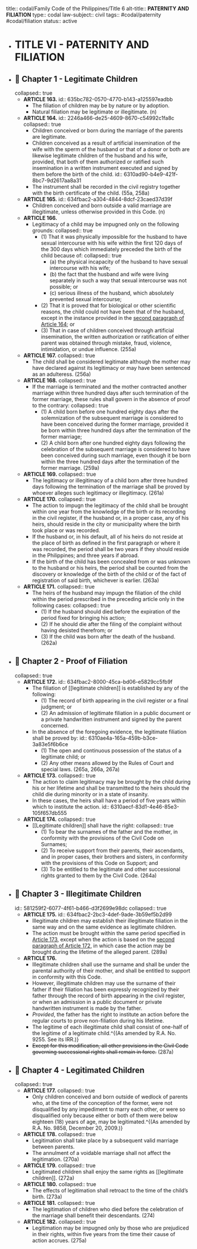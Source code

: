 title:: codal/Family Code of the Philippines/Title 6
alt-title:: **PATERNITY AND FILIATION**
type:: codal
law-subject:: civil
tags:: #codal/paternity #codal/filiation
status:: active

- # TITLE VI - PATERNITY AND FILIATION
- ## 🔴 Chapter 1 - Legitimate Children
  collapsed:: true
	- **ARTICLE 163.**
	  id:: 635bc782-0570-4770-b143-a125597eadbb
		- The filiation of children may be by nature or by adoption.
		- Natural filiation may be legitimate or illegitimate. (n)
	- **ARTICLE 164.**
	  id:: 2246a466-de25-4609-8670-c54992c1fa8c
	  collapsed:: true
		- Children conceived or born during the marriage of the parents are legitimate.
		- Children conceived as a result of artificial insemination of the wife with the sperm of the husband or that of a donor or both are likewise legitimate children of the husband and his wife, provided, that both of them authorized or ratified such insemination in a written instrument executed and signed by them before the birth of the child.
		  id:: 6310ad90-b4e9-421f-8bc7-9d2617aa8a31
		- The instrument shall be recorded in the civil registry together with the birth certificate of the child. (55a, 258a)
	- **ARTICLE 165.**
	  id:: 634fbac2-a304-4844-8dcf-23caed37d39f
		- Children conceived and born outside a valid marriage are illegitimate, unless otherwise provided in this Code. (n)
	- **ARTICLE 166.**
		- Legitimacy of a child may be impugned only on the following grounds:
		  collapsed:: true
			- (1) That it was physically impossible for the husband to have sexual intercourse with his wife within the first 120 days of the 300 days which immediately preceded the birth of the child because of:
			  collapsed:: true
				- (a) the physical incapacity of the husband to have sexual intercourse with his wife;
				- (b) the fact that the husband and wife were living separately in such a way that sexual intercourse was not possible; or
				- (c) serious illness of the husband, which absolutely prevented sexual intercourse;
			- (2) That it is proved that for biological or other scientific reasons, the child could not have been that of the husband, except in the instance provided in the [second paragraph of Article 164](((6310ad90-b4e9-421f-8bc7-9d2617aa8a31))); or
			- (3) That in case of children conceived through artificial insemination, the written authorization or ratification of either parent was obtained through mistake, fraud, violence, intimidation, or undue influence. (255a)
	- **ARTICLE 167.**
	  collapsed:: true
		- The child shall be considered legitimate although the mother may have declared against its legitimacy or may have been sentenced as an adulteress. (256a)
	- **ARTICLE 168.**
	  collapsed:: true
		- If the marriage is terminated and the mother contracted another marriage within three hundred days after such termination of the former marriage, these rules shall govern in the absence of proof to the contrary:
		  collapsed:: true
			- (1) A child born before one hundred eighty days after the solemnization of the subsequent marriage is considered to have been conceived during the former marriage, provided it be born within three hundred days after the termination of the former marriage;
			- (2) A child born after one hundred eighty days following the celebration of the subsequent marriage is considered to have been conceived during such marriage, even though it be born within the three hundred days after the termination of the former marriage. (259a)
	- **ARTICLE 169.**
	  collapsed:: true
		- The legitimacy or illegitimacy of a child born after three hundred days following the termination of the marriage shall be proved by whoever alleges such legitimacy or illegitimacy. (261a)
	- **ARTICLE 170.**
	  collapsed:: true
		- The action to impugn the legitimacy of the child shall be brought within one year from the knowledge of the birth or its recording in the civil register, if the husband or, in a proper case, any of his heirs, should reside in the city or municipality where the birth took place or was recorded.
		- If the husband or, in his default, all of his heirs do not reside at the place of birth as defined in the first paragraph or where it was recorded, the period shall be two years if they should reside in the Philippines; and three years if abroad.
		- If the birth of the child has been concealed from or was unknown to the husband or his heirs, the period shall be counted from the discovery or knowledge of the birth of the child or of the fact of registration of said birth, whichever is earlier. (263a)
	- **ARTICLE 171.**
	  collapsed:: true
		- The heirs of the husband may impugn the filiation of the child within the period prescribed in the preceding article only in the following cases:
		  collapsed:: true
			- (1) If the husband should died before the expiration of the period fixed for bringing his action;
			- (2) If he should die after the filing of the complaint without having desisted therefrom; or
			- (3) If the child was born after the death of the husband. (262a)
- ## 🔴 Chapter 2 - Proof of Filiation
  collapsed:: true
	- **ARTICLE 172.**
	  id:: 634fbac2-8000-45ca-bd06-e5829cc5fb9f
		- The filiation of [[legitimate children]] is established by any of the following:
			- (1) The record of birth appearing in the civil register or a final judgment; or
			- (2) An admission of legitimate filiation in a public document or a private handwritten instrument and signed by the parent concerned.
		- In the absence of the foregoing evidence, the legitimate filiation shall be proved by:
		  id:: 6310ae4a-165a-459b-b3ce-3a83e5f6b6ce
			- (1) The open and continuous possession of the status of a legitimate child; or
			- (2) Any other means allowed by the Rules of Court and special laws. (265a, 266a, 267a)
	- **ARTICLE 173.**
	  collapsed:: true
		- The action to claim legitimacy may be brought by the child during his or her lifetime and shall be transmitted to the heirs should the child die during minority or in a state of insanity.
		- In these cases, the heirs shall have a period of five years within which to institute the action.
		  id:: 6310aecf-83d1-4e46-85e3-105f657db555
	- **ARTICLE 174.**
	  collapsed:: true
		- [[Legitimate children]] shall have the right:
		  collapsed:: true
			- (1) To bear the surnames of the father and the mother, in conformity with the provisions of the Civil Code on Surnames;
			- (2) To receive support from their parents, their ascendants, and in proper cases, their brothers and sisters, in conformity with the provisions of this Code on Support; and
			- (3) To be entitled to the legitimate and other successional rights granted to them by the Civil Code. (264a)
- ## 🔴 Chapter 3 - Illegitimate Children
  id:: 581259f2-6077-4f61-b466-d3f2699e98dc
  collapsed:: true
	- **ARTICLE 175.**
	  id:: 634fbac2-2bc3-4def-9ade-3b59ef5b2d99
		- Illegitimate children may establish their illegitimate filiation in the same way and on the same evidence as legitimate children.
		- The action must be brought within the same period specified in [Article 173](((6310aecf-83d1-4e46-85e3-105f657db555))), except when the action is based on the [second paragraph of Article 172](((6310ae4a-165a-459b-b3ce-3a83e5f6b6ce))), in which case the action may be brought during the lifetime of the alleged parent. (289a)
	- **ARTICLE 176.**
		- Illegitimate children shall use the surname and shall be under the parental authority of their mother, and shall be entitled to support in conformity with this Code.
		- However, illegitimate children may use the surname of their father if their filiation has been expressly recognized by their father through the record of birth appearing in the civil register, or when an admission in a public document or private handwritten instrument is made by the father.
		- *Provided*, the father has the right to institute an action before the regular courts to prove non-filiation during his lifetime.
		- The legitime of each illegitimate child shall consist of one-half of the legitime of a legitimate child.^{(As amended by R.A. No. 9255. See its IRR.)}
		- ~~Except for this modification, all other provisions in the Civil Code governing successional rights shall remain in force.~~ (287a)
- ## 🔴 Chapter 4 - Legitimated Children
  collapsed:: true
	- **ARTICLE 177.**
	  collapsed:: true
		- Only children conceived and born outside of wedlock of parents who, at the time of the conception of the former, were not disqualified by any impediment to marry each other, or were so disqualified only because either or both of them were below eighteen (18) years of age, may be legitimated.^{(As amended by R.A. No. 9858, December 20, 2009.)}
	- **ARTICLE 178.**
	  collapsed:: true
		- Legitimation shall take place by a subsequent valid marriage between parents.
		- The annulment of a voidable marriage shall not affect the legitimation. (270a)
	- **ARTICLE 179.**
	  collapsed:: true
		- Legitimated children shall enjoy the same rights as [[legitimate children]]. (272a)
	- **ARTICLE 180.**
	  collapsed:: true
		- The effects of legitimation shall retroact to the time of the child’s birth. (273a)
	- **ARTICLE 181.**
	  collapsed:: true
		- The legitimation of children who died before the celebration of the marriage shall benefit their descendants. (274)
	- **ARTICLE 182.**
	  collapsed:: true
		- Legitimation may be impugned only by those who are prejudiced in their rights, within five years from the time their cause of action accrues. (275a)